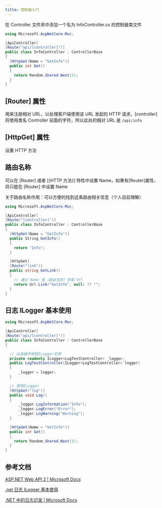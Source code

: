 ```yaml
---
title: 控制器入门
---
```


在 Controller 文件夹中添加一个名为 InfoController.cs 的控制器类文件

```csharp
using Microsoft.AspNetCore.Mvc;

[ApiController]
[Route("api/[controller]")]
public class InfoController : ControllerBase
{
  [HttpGet(Name = "GetInfo")]
  public int Get()
  {
    return Random.Shared.Next(2);
  }
}

```

## [Router] 属性

用来注册相对 URL，以处理客户端使用该 URL 发起的 HTTP 请求。[controller] 将使用类名 Controller 前面的字符，所以此处的相对 URL 是 `/api/info`

## [HttpGet] 属性

设置 HTTP 方法

## 路由名称

可以在 [Router] 或者 [{HTTP 方法}] 特性中设置 Name，如果有[Router]属性，将只能在 [Router] 中设置 Name

关于路由名称作用：可以方便的找到这条路由相关信息（个人目前理解）

```csharp
using Microsoft.AspNetCore.Mvc;

[ApiController]
[Route("[controller]")]
public class InfoController : ControllerBase
{
  [HttpGet(Name = "GetInfo")]
  public String GetInfo()
  {
    return "Info";
  }

  [HttpGet]
  [Route("link")]
  public string GetLink()
  {
    // 通过 Name 值（路由名称）获取 Url
    return Url.Link("GetInfo", null) ?? "";
  }
}

```

## 日志 ILogger 基本使用

```csharp
using Microsoft.AspNetCore.Mvc;

[ApiController]
[Route("api/[controller]")]
public class InfoController : ControllerBase
{

  // 从容器中获取ILogger实例
  private readonly ILogger<LogTestController> _logger;
  public LogTestController(ILogger<LogTestController> logger)
  {
      _logger = logger;
  }

  // 使用ILogger
  [HttpGet("log")]
  public void Log()
  {
      _logger.LogInformation("Info");
      _logger.LogError("Error");
      _logger.LogWarning("Warning");
  }

  [HttpGet(Name = "GetInfo")]
  public int Get()
  {
    return Random.Shared.Next(2);
  }
}


```

## 参考文档

<!--


https://blog.csdn.net/xiaouncle/article/details/83869952

-->

[ASP.NET Web API 2 | Microsoft Docs](https://docs.microsoft.com/zh-cn/aspnet/web-api/overview/web-api-routing-and-actions/attribute-routing-in-web-api-2#route-names)

[.net 日志 ILogger 基本使用](https://blog.csdn.net/m0_47659279/article/details/119845995)

[.NET 中的日志记录 | Microsoft Docs](https://docs.microsoft.com/zh-cn/dotnet/core/extensions/logging)
